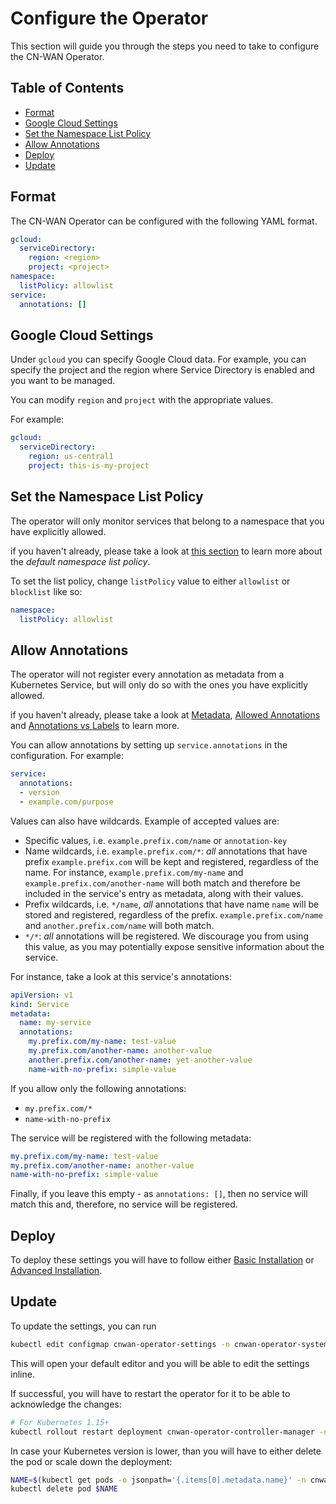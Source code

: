 # Configure the Operator

This section will guide you through the steps you need to take to configure the CN-WAN Operator.

## Table of Contents

* [Format](#format)
* [Google Cloud Settings](#google-cloud-settings)
* [Set the Namespace List Policy](#set-the-namespace-list-policy)
* [Allow Annotations](#allow-annotations)
* [Deploy](#deploy)
* [Update](#update)

## Format

The CN-WAN Operator can be configured with the following YAML format.

```yaml
gcloud:
  serviceDirectory:
    region: <region>
    project: <project>
namespace:
  listPolicy: allowlist
service:
  annotations: []
```

## Google Cloud Settings

Under `gcloud` you can specify Google Cloud data. For example, you can specify the project and the region where Service Directory is enabled and you want to be managed.

You can modify `region` and `project` with the appropriate values.

For example:

```yaml
gcloud:
  serviceDirectory:
    region: us-central1
    project: this-is-my-project
```

## Set the Namespace List Policy

The operator will only monitor services that belong to a namespace that you have explicitly allowed.

if you haven't already, please take a look at [this section](./concepts.md#namespace-list-policy) to learn more about the *default namespace list policy*.

To set the list policy, change `listPolicy` value to either `allowlist` or `blocklist` like so:

```yaml
namespace:
  listPolicy: allowlist
```

## Allow Annotations

The operator will not register every annotation as metadata from a Kubernetes Service, but will only do so with the ones you have explicitly allowed.

if you haven't already, please take a look at [Metadata](./concepts.md#metadata), [Allowed Annotations](./concepts.md#allowed-annotations) and [Annotations vs Labels](./concepts.md#annotations-vs-labels) to learn more.

You can allow annotations by setting up `service.annotations` in the configuration. For example:

```yaml
service:
  annotations:
  - version
  - example.com/purpose
```

Values can also have wildcards. Example of accepted values are:

* Specific values, i.e. `example.prefix.com/name` or `annotation-key`
* Name wildcards, i.e. `example.prefix.com/*`: *all* annotations that have prefix `example.prefix.com` will be kept and registered, regardless of the name. For instance, `example.prefix.com/my-name` and `example.prefix.com/another-name` will both match and therefore be included in the service's entry as metadata, along with their values.
* Prefix wildcards, i.e. `*/name`, *all* annotations that have name `name` will be stored and registered, regardless of the prefix. `example.prefix.com/name` and `another.prefix.com/name` will both match.
* `*/*`: *all* annotations will be registered. We discourage you from using this value, as you may potentially expose sensitive information about the service.

For instance, take a look at this service's annotations:

```yaml
apiVersion: v1
kind: Service
metadata:
  name: my-service
  annotations:
    my.prefix.com/my-name: test-value
    my.prefix.com/another-name: another-value
    another.prefix.com/another-name: yet-another-value
    name-with-no-prefix: simple-value
```

If you allow only the following annotations:

* `my.prefix.com/*`
* `name-with-no-prefix`

The service will be registered with the following metadata:

```yaml
my.prefix.com/my-name: test-value
my.prefix.com/another-name: another-value
name-with-no-prefix: simple-value
```

Finally, if you leave this empty - as `annotations: []`, then no service will match this and, therefore, no service will be registered.

## Deploy

To deploy these settings you will have to follow either [Basic Installation](./basic_installation.md) or [Advanced Installation](./advanced_installation.md).

## Update

To update the settings, you can run

```bash
kubectl edit configmap cnwan-operator-settings -n cnwan-operator-system
```

This will open your default editor and you will be able to edit the settings inline.

If successful, you will have to restart the operator for it to be able to acknowledge the changes:

```bash
# For Kubernetes 1.15+
kubectl rollout restart deployment cnwan-operator-controller-manager -n cnwan-operator-system
```

In case your Kubernetes version is lower, than you will have to either delete the pod or scale down the deployment:

```bash
NAME=$(kubectl get pods -o jsonpath='{.items[0].metadata.name}' -n cnwan-operator-system)
kubectl delete pod $NAME
```
